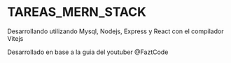 # TAREAS_MERN_STACK
<p>Desarrollando utilizando Mysql, Nodejs, Express y React con el compilador Vitejs</p>
<p></p>Desarrollado en base a la guia del youtuber @FaztCode </p>
